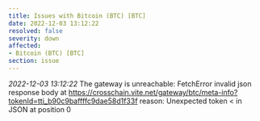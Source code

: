 ```yaml
---
title: Issues with Bitcoin (BTC) [BTC]
date: 2022-12-03 13:12:22
resolved: false
severity: down
affected:
- Bitcoin (BTC) [BTC]
section: issue
---
```


*2022-12-03 13:12:22* The gateway is unreachable: FetchError invalid json response body at https://crosschain.vite.net/gateway/btc/meta-info?tokenId=tti_b90c9baffffc9dae58d1f33f reason: Unexpected token < in JSON at position 0